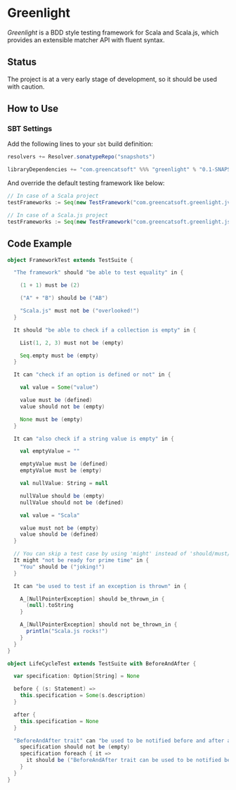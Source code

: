 # Greenlight
_Greenlight_ is a BDD style testing framework for Scala and Scala.js, which provides an extensible matcher API with fluent syntax.

## Status

The project is at a very early stage of development, so it should be used with caution.

## How to Use

### SBT Settings

Add the following lines to your ```sbt``` build definition:

```scala
resolvers += Resolver.sonatypeRepo("snapshots")

libraryDependencies += "com.greencatsoft" %%% "greenlight" % "0.1-SNAPSHOT"
```

And override the default testing framework like below:

```scala
// In case of a Scala project
testFrameworks := Seq(new TestFramework("com.greencatsoft.greenlight.jvm.Greenlight"))

// In case of a Scala.js project
testFrameworks := Seq(new TestFramework("com.greencatsoft.greenlight.js.Greenlight"))
```

## Code Example

```scala
object FrameworkTest extends TestSuite {

  "The framework" should "be able to test equality" in {

    (1 + 1) must be (2)

    ("A" + "B") should be ("AB")

    "Scala.js" must not be ("overlooked!")
  }

  It should "be able to check if a collection is empty" in {

    List(1, 2, 3) must not be (empty)

    Seq.empty must be (empty)
  }

  It can "check if an option is defined or not" in {

    val value = Some("value")

    value must be (defined)
    value should not be (empty)

    None must be (empty)
  }

  It can "also check if a string value is empty" in {

    val emptyValue = ""

    emptyValue must be (defined)
    emptyValue must be (empty)

    val nullValue: String = null

    nullValue should be (empty)
    nullValue should not be (defined)

    val value = "Scala"

    value must not be (empty)
    value should be (defined)
  }

  // You can skip a test case by using 'might' instead of 'should/must/can'.
  It might "not be ready for prime time" in {
    "You" should be ("joking!")
  }

  It can "be used to test if an exception is thrown" in {

    A_[NullPointerException] should be_thrown_in {
      (null).toString
    }

    A_[NullPointerException] should not be_thrown_in {
      println("Scala.js rocks!")
    }
  }
}

object LifeCycleTest extends TestSuite with BeforeAndAfter {

  var specification: Option[String] = None

  before { (s: Statement) =>
    this.specification = Some(s.description)
  }

  after {
    this.specification = None
  }

  "BeforeAndAfter trait" can "be used to be notified before and after a specification" in {
    specification should not be (empty)
    specification foreach { it =>
      it should be ("BeforeAndAfter trait can be used to be notified before and after a specification")
    }
  }
}
```
